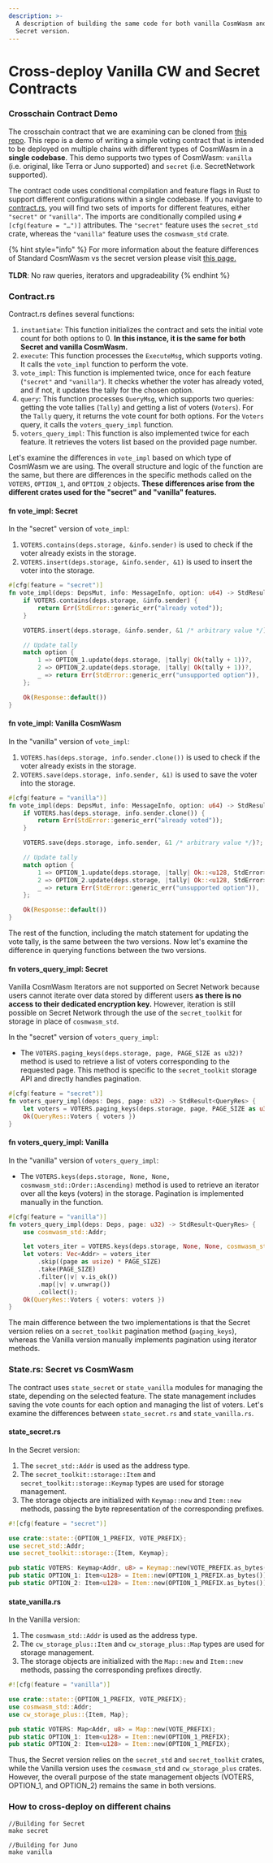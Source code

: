 ```yaml
---
description: >-
  A description of building the same code for both vanilla CosmWasm and the
  Secret version.
---
```


# Cross-deploy Vanilla CW and Secret Contracts

### Crosschain Contract Demo

The crosschain contract that we are examining can be cloned from [this repo](https://github.com/scrtlabs/crosschain-contract-demo). This repo is a demo of writing a simple voting contract that is intended to be deployed on multiple chains with different types of CosmWasm in a **single codebase**. This demo supports two types of CosmWasm: `vanilla` (i.e. original, like Terra or Juno supported) and `secret` (i.e. SecretNetwork supported).

The contract code uses conditional compilation and feature flags in Rust to support different configurations within a single codebase. If you navigate to [contract.rs](https://github.com/scrtlabs/crosschain-contract-demo/blob/old-std-name/src/contract.rs), you will find two sets of imports for different features, either `"secret"` or `"vanilla"`. The imports are conditionally compiled using `#[cfg(feature = "…")]` attributes. The `"secret"` feature uses the `secret_std` crate, whereas the `"vanilla"` feature uses the `cosmwasm_std` crate.

{% hint style="info" %}
For more information about the feature differences of Standard CosmWasm vs the secret version please visit [this page.](../secret-contract-cosmwasm-framework/differences-from-vanilla-cw.md)\
\
**TLDR**: No raw queries, iterators and upgradeability
{% endhint %}



### Contract.rs

Contract.rs defines several functions:

1. `instantiate`: This function initializes the contract and sets the initial vote count for both options to 0. **In this instance, it is the same for both Secret and vanilla CosmWasm.**&#x20;
2. `execute`: This function processes the `ExecuteMsg`, which supports voting. It calls the `vote_impl` function to perform the vote.
3. `vote_impl`: This function is implemented twice, once for each feature (`"secret"` and `"vanilla"`). It checks whether the voter has already voted, and if not, it updates the tally for the chosen option.
4. `query`: This function processes `QueryMsg`, which supports two queries: getting the vote tallies (`Tally`) and getting a list of voters (`Voters`). For the `Tally` query, it returns the vote count for both options. For the `Voters` query, it calls the `voters_query_impl` function.
5. `voters_query_impl`: This function is also implemented twice for each feature. It retrieves the voters list based on the provided page number.

Let's examine the differences in `vote_impl` based on which type of CosmWasm we are using. The overall structure and logic of the function are the same, but there are differences in the specific methods called on the `VOTERS`, `OPTION_1`, and `OPTION_2` objects. **These differences arise from the different crates used for the "secret" and "vanilla" features.**&#x20;

#### fn vote\_impl: Secret

In the "secret" version of `vote_impl`:

1. `VOTERS.contains(deps.storage, &info.sender)` is used to check if the voter already exists in the storage.
2. `VOTERS.insert(deps.storage, &info.sender, &1)` is used to insert the voter into the storage.

```rust
#[cfg(feature = "secret")]
fn vote_impl(deps: DepsMut, info: MessageInfo, option: u64) -> StdResult<Response> {
    if VOTERS.contains(deps.storage, &info.sender) {
        return Err(StdError::generic_err("already voted"));
    }

    VOTERS.insert(deps.storage, &info.sender, &1 /* arbitrary value */)?;

    // Update tally
    match option {
        1 => OPTION_1.update(deps.storage, |tally| Ok(tally + 1))?,
        2 => OPTION_2.update(deps.storage, |tally| Ok(tally + 1))?,
        _ => return Err(StdError::generic_err("unsupported option")),
    };

    Ok(Response::default())
}
```

#### fn vote\_impl: Vanilla CosmWasm

In the "vanilla" version of `vote_impl`:

1. `VOTERS.has(deps.storage, info.sender.clone())` is used to check if the voter already exists in the storage.
2. `VOTERS.save(deps.storage, info.sender, &1)` is used to save the voter into the storage.

```rust
#[cfg(feature = "vanilla")]
fn vote_impl(deps: DepsMut, info: MessageInfo, option: u64) -> StdResult<Response> {
    if VOTERS.has(deps.storage, info.sender.clone()) {
        return Err(StdError::generic_err("already voted"));
    }

    VOTERS.save(deps.storage, info.sender, &1 /* arbitrary value */)?;

    // Update tally
    match option {
        1 => OPTION_1.update(deps.storage, |tally| Ok::<u128, StdError>(tally + 1))?,
        2 => OPTION_2.update(deps.storage, |tally| Ok::<u128, StdError>(tally + 1))?,
        _ => return Err(StdError::generic_err("unsupported option")),
    };

    Ok(Response::default())
}
```

The rest of the function, including the match statement for updating the vote tally, is the same between the two versions. Now let's examine the difference in querying functions between the two versions.&#x20;

#### fn voters\_query\_impl: Secret

Vanilla CosmWasm Iterators are not supported on Secret Network because users cannot iterate over data stored by different users **as there is no access to their dedicated encryption key.** However, iteration is still possible on Secret Network through the use of the `secret_toolkit` for storage in place of `cosmwasm_std`.&#x20;

In the "secret" version of `voters_query_impl`:

* The `VOTERS.paging_keys(deps.storage, page, PAGE_SIZE as u32)?` method is used to retrieve a list of voters corresponding to the requested page. This method is specific to the `secret_toolkit` storage API and directly handles pagination.&#x20;

```rust
#[cfg(feature = "secret")]
fn voters_query_impl(deps: Deps, page: u32) -> StdResult<QueryRes> {
    let voters = VOTERS.paging_keys(deps.storage, page, PAGE_SIZE as u32)?;
    Ok(QueryRes::Voters { voters })
}
```

#### fn voters\_query\_impl: Vanilla

In the "vanilla" version of `voters_query_impl`:

* The `VOTERS.keys(deps.storage, None, None, cosmwasm_std::Order::Ascending)` method is used to retrieve an iterator over all the keys (voters) in the storage. Pagination is implemented manually in the function.

```rust
#[cfg(feature = "vanilla")]
fn voters_query_impl(deps: Deps, page: u32) -> StdResult<QueryRes> {
    use cosmwasm_std::Addr;

    let voters_iter = VOTERS.keys(deps.storage, None, None, cosmwasm_std::Order::Ascending); //.paging_keys(deps.storage, page, 20)?;
    let voters: Vec<Addr> = voters_iter
        .skip((page as usize) * PAGE_SIZE)
        .take(PAGE_SIZE)
        .filter(|v| v.is_ok())
        .map(|v| v.unwrap())
        .collect();
    Ok(QueryRes::Voters { voters: voters })
}
```

The main difference between the two implementations is that the Secret version relies on a `secret_toolkit` pagination method (`paging_keys`), whereas the Vanilla version manually implements pagination using iterator methods.

### State.rs: Secret vs CosmWasm

The contract uses `state_secret` or `state_vanilla` modules for managing the state, depending on the selected feature. The state management includes saving the vote counts for each option and managing the list of voters. Let's examine the differences between `state_secret.rs` and `state_vanilla.rs`.&#x20;

#### state\_secret.rs

In the Secret version:&#x20;

1. The `secret_std::Addr` is used as the address type.
2. The `secret_toolkit::storage::Item` and `secret_toolkit::storage::Keymap` types are used for storage management.
3. The storage objects are initialized with `Keymap::new` and `Item::new` methods, passing the byte representation of the corresponding prefixes.

```rust
#![cfg(feature = "secret")]

use crate::state::{OPTION_1_PREFIX, VOTE_PREFIX};
use secret_std::Addr;
use secret_toolkit::storage::{Item, Keymap};

pub static VOTERS: Keymap<Addr, u8> = Keymap::new(VOTE_PREFIX.as_bytes());
pub static OPTION_1: Item<u128> = Item::new(OPTION_1_PREFIX.as_bytes());
pub static OPTION_2: Item<u128> = Item::new(OPTION_1_PREFIX.as_bytes());rust
```

#### state\_vanilla.rs

In the Vanilla version:

1. The `cosmwasm_std::Addr` is used as the address type.
2. The `cw_storage_plus::Item` and `cw_storage_plus::Map` types are used for storage management.
3. The storage objects are initialized with the `Map::new` and `Item::new` methods, passing the corresponding prefixes directly.

```rust
#![cfg(feature = "vanilla")]

use crate::state::{OPTION_1_PREFIX, VOTE_PREFIX};
use cosmwasm_std::Addr;
use cw_storage_plus::{Item, Map};

pub static VOTERS: Map<Addr, u8> = Map::new(VOTE_PREFIX);
pub static OPTION_1: Item<u128> = Item::new(OPTION_1_PREFIX);
pub static OPTION_2: Item<u128> = Item::new(OPTION_1_PREFIX);
```

Thus, the Secret version relies on the `secret_std` and `secret_toolkit` crates, while the Vanilla version uses the `cosmwasm_std` and `cw_storage_plus` crates.  However, the overall purpose of the state management objects (VOTERS, OPTION\_1, and OPTION\_2) remains the same in both versions.

### How to cross-deploy on different chains

```
//Building for Secret
make secret

//Building for Juno
make vanilla
```

